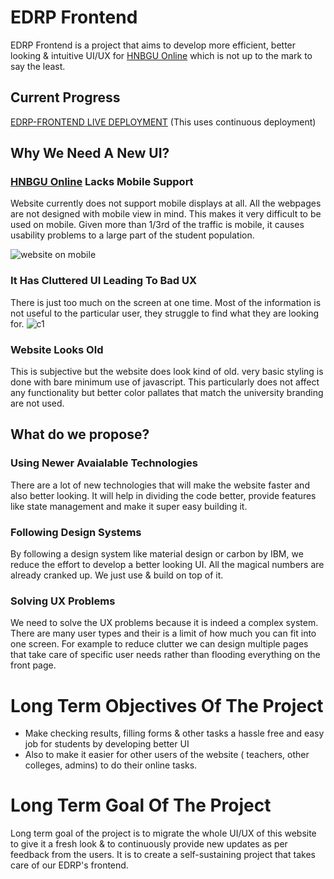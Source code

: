# EDRP Frontend
EDRP Frontend is a project that aims to develop more efficient, better looking & intuitive UI/UX for [HNBGU Online](https://online.hnbgu.ac.in) which is not up to the mark to say the least.
## Current Progress  
[EDRP-FRONTEND LIVE DEPLOYMENT](https://edrp-frontend.netlify.app) (This uses continuous deployment)


## Why We Need A New UI?
### [HNBGU Online](https://online.hnbgu.ac.in) Lacks Mobile Support
Website currently does not support mobile displays at all. All the webpages are not designed with mobile view in mind. This makes it very difficult to be used on mobile. Given more than 1/3rd of the traffic is mobile, it causes usability problems to a large part of the student population.

![website on mobile](https://user-images.githubusercontent.com/22274195/94721396-712f9c00-0373-11eb-89b3-dcefec95bd1a.PNG)

### It Has Cluttered UI Leading To Bad UX
There is just too much on the screen at one time. Most of the information is not useful to the particular user, they struggle to find what they are looking for.
![c1](https://user-images.githubusercontent.com/22274195/94721378-6d9c1500-0373-11eb-9fc4-5022e59f65d6.PNG)
### Website Looks Old
This is subjective but the website does look kind of old. very basic styling is done with bare minimum use of javascript. This particularly does not affect any functionality but better color pallates that match the university branding are not used.
## What do we propose?
### Using Newer Avaialable Technologies 
There are a lot of new technologies that will make the website faster and also better looking. It will help in dividing the code better, provide features like state management and make it super easy building it.
### Following Design Systems
By following a design system like material design or carbon by IBM, we reduce the effort to develop a better looking UI. All the magical numbers are already cranked up. We just use & build on top of it.
### Solving UX Problems
We need to solve the UX problems because it is indeed a complex system. There are many user types and their is a limit of how much you can fit into one screen. For example to reduce clutter we can design multiple pages that take care of specific user needs rather than flooding everything on the front page.

# Long Term Objectives Of The Project
* Make checking results, filling forms & other tasks  a hassle free and easy job for students by developing better UI
* Also to make it easier for other users of the website ( teachers, other colleges, admins) to do their online tasks.

# Long Term Goal Of The Project
Long term goal of the project is to migrate the whole UI/UX of this website to give it a fresh look & to continuously provide new updates as per feedback from the users. It is to create a self-sustaining project that takes care of our EDRP's frontend. 
